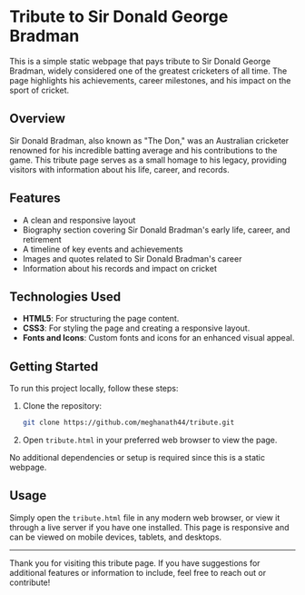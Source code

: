 # Tribute to Sir Donald George Bradman

This is a simple static webpage that pays tribute to Sir Donald George Bradman, widely considered one of the greatest cricketers of all time. 
The page highlights his achievements, career milestones, and his impact on the sport of cricket.

## Overview

Sir Donald Bradman, also known as "The Don," was an Australian cricketer renowned for his incredible batting average and his contributions to the game. This tribute page serves as a small homage to his legacy, providing visitors with information about his life, career, and records.

## Features

- A clean and responsive layout
- Biography section covering Sir Donald Bradman's early life, career, and retirement
- A timeline of key events and achievements
- Images and quotes related to Sir Donald Bradman's career
- Information about his records and impact on cricket

## Technologies Used

- **HTML5**: For structuring the page content.
- **CSS3**: For styling the page and creating a responsive layout.
- **Fonts and Icons**: Custom fonts and icons for an enhanced visual appeal.

## Getting Started

To run this project locally, follow these steps:

1. Clone the repository:
    ```bash
    git clone https://github.com/meghanath44/tribute.git
    ```
2. Open `tribute.html` in your preferred web browser to view the page.

No additional dependencies or setup is required since this is a static webpage.

## Usage

Simply open the `tribute.html` file in any modern web browser, or view it through a live server if you have one installed. This page is responsive and can be viewed on mobile devices, tablets, and desktops.

---

Thank you for visiting this tribute page. If you have suggestions for additional features or information to include, feel free to reach out or contribute!
